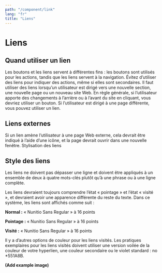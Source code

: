 ```yaml
---
path: "/component/link"
lang: "fr"
title: "Liens"
---
```


# Liens

## Quand utiliser un lien

Les boutons et les liens servent à différentes fins : les boutons sont utilisés pour les actions, tandis que les liens servent à la navigation. Évitez d’utiliser des liens pour indiquer des actions, même si elles sont secondaires. Il faut utiliser des liens lorsqu’un utilisateur est dirigé vers une nouvelle section, une nouvelle page ou un nouveau site Web.
En règle générale, si l’utilisateur apporte des changements à l’arrière ou à l’avant du site en cliquant, vous devriez utiliser un bouton. Si l’utilisateur est dirigé à une page différente, vous pouvez utiliser un lien.

## Liens externes

Si un lien amène l’utilisateur à une page Web externe, cela devrait être indiqué à l’aide d’une icône, et la page devrait ouvrir dans une nouvelle fenêtre.
Stylisation des liens

## Style des liens

Les liens ne doivent pas dépasser une ligne et doivent être appliqués à un ensemble de deux à quatre mots-clés plutôt qu’à une phrase ou à une ligne complète.

Les liens devraient toujours comprendre l’état « pointage » et l’état « visité », et devraient avoir une apparence différente du reste du texte. Dans ce système, les liens sont affichés comme suit :

**Normal :** « Nunitio Sans Regular » à 16 points

**Pointage :** « Nunitio Sans Regular » à 16 points

**Visité :** « Nunitio Sans Regular » à 16 points

Il y a d’autres options de couleur pour les liens visités. Les pratiques exemplaires pour les liens visités doivent utiliser une version voilée de la couleur de votre hyperlien, une couleur secondaire ou le violet standard : no \*551A8B.

**\(Add example image\)**